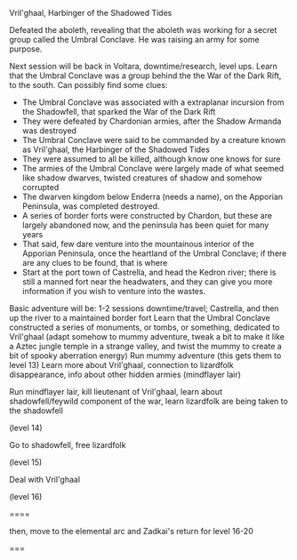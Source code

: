 Vril'ghaal, Harbinger of the Shadowed Tides

Defeated the aboleth, revealing that the aboleth was working for a secret group called the Umbral Conclave. He was raising an army for some purpose.

Next session will be back in Voltara, downtime/research, level ups. Learn that the Umbral Conclave was a group behind the the War of the Dark Rift, to the south. Can possibly find some clues:
- The Umbral Conclave was associated with a extraplanar incursion from the Shadowfell, that sparked the War of the Dark Rift
- They were defeated by Chardonian armies, after the Shadow Armanda was destroyed
- The Umbral Conclave were said to be commanded by a creature known as Vril'ghaal, the Harbinger of the Shadowed Tides
- They were assumed to all be killed, although know one knows for sure
- The armies of the Umbral Conclave were largely made of what seemed like shadow dwarves, twisted creatures of shadow and somehow corrupted
- The dwarven kingdom below Enderra (needs a name), on the Apporian Peninsula, was completed destroyed.
- A series of border forts were constructed by Chardon, but these are largely abandoned now, and the peninsula has been quiet for many years
- That said, few dare venture into the mountainous interior of the Apporian Peninsula, once the heartland of the Umbral Conclave; if there are any clues to be found, that is where
- Start at the port town of Castrella, and head the Kedron river; there is still a manned fort near the headwaters, and they can give you more information if you wish to venture into the wastes. 

Basic adventure will be:
1-2 sessions downtime/travel; Castrella, and then up the river to a maintained border fort
Learn that the Umbral Conclave constructed a series of monuments, or tombs, or something, dedicated to Vril'ghaal (adapt somehow to mummy adventure, tweak a bit to make it like a Aztec jungle temple in a strange valley, and twist the mummy to create a bit of spooky aberration energy)
Run mummy adventure
(this gets them to level 13)
Learn more about Vril'ghaal, connection to lizardfolk disappearance, info about other hidden armies (mindflayer lair)

Run mindflayer lair, kill lieutenant of Vril'ghaal, learn about shadowfell/feywild component of the war, learn lizardfolk are being taken to the shadowfell

(level 14)

Go to shadowfell, free lizardfolk

(level 15)

Deal with Vril'ghaal

(level 16)

====

then, move to the elemental arc and Zadkai's return for level 16-20

===

